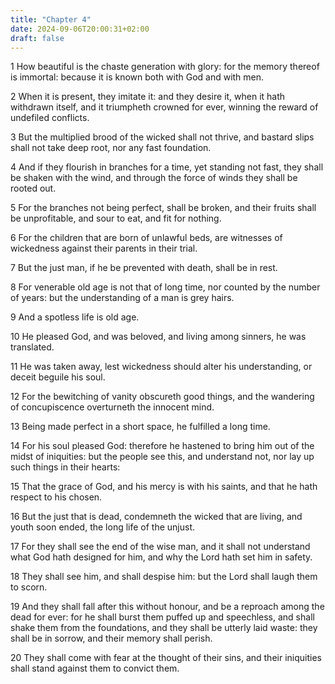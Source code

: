```yaml
---
title: "Chapter 4"
date: 2024-09-06T20:00:31+02:00
draft: false
---
```



1 How beautiful is the chaste generation with glory: for the memory thereof is immortal: because it is known both with God and with men.

2 When it is present, they imitate it: and they desire it, when it hath withdrawn itself, and it triumpheth crowned for ever, winning the reward of undefiled conflicts.

3 But the multiplied brood of the wicked shall not thrive, and bastard slips shall not take deep root, nor any fast foundation.

4 And if they flourish in branches for a time, yet standing not fast, they shall be shaken with the wind, and through the force of winds they shall be rooted out.

5 For the branches not being perfect, shall be broken, and their fruits shall be unprofitable, and sour to eat, and fit for nothing.

6 For the children that are born of unlawful beds, are witnesses of wickedness against their parents in their trial.

7 But the just man, if he be prevented with death, shall be in rest.

8 For venerable old age is not that of long time, nor counted by the number of years: but the understanding of a man is grey hairs.

9 And a spotless life is old age.

10 He pleased God, and was beloved, and living among sinners, he was translated.

11 He was taken away, lest wickedness should alter his understanding, or deceit beguile his soul.

12 For the bewitching of vanity obscureth good things, and the wandering of concupiscence overturneth the innocent mind.

13 Being made perfect in a short space, he fulfilled a long time.

14 For his soul pleased God: therefore he hastened to bring him out of the midst of iniquities: but the people see this, and understand not, nor lay up such things in their hearts:

15 That the grace of God, and his mercy is with his saints, and that he hath respect to his chosen.

16 But the just that is dead, condemneth the wicked that are living, and youth soon ended, the long life of the unjust.

17 For they shall see the end of the wise man, and it shall not understand what God hath designed for him, and why the Lord hath set him in safety.

18 They shall see him, and shall despise him: but the Lord shall laugh them to scorn.

19 And they shall fall after this without honour, and be a reproach among the dead for ever: for he shall burst them puffed up and speechless, and shall shake them from the foundations, and they shall be utterly laid waste: they shall be in sorrow, and their memory shall perish.

20 They shall come with fear at the thought of their sins, and their iniquities shall stand against them to convict them.


